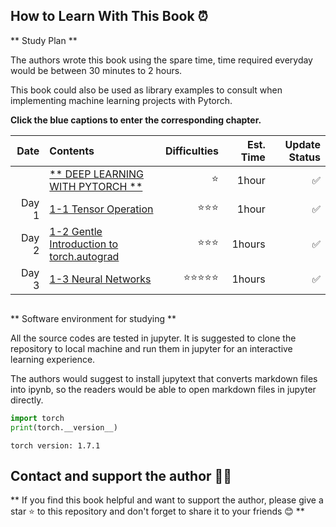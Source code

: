 
## How to Learn With This Book ⏰

** Study Plan **

The authors wrote this book using the spare time, time required everyday would be between 30 minutes to 2 hours.

This book could also be used as library examples to consult when implementing machine learning projects with Pytorch.

**Click the blue captions to enter the corresponding chapter.**


|Date |Contents                                                       | Difficulties   | Est. Time | Update Status|
|----:|:--------------------------------------------------------------|-----------:|----------:|-----:|
|&nbsp;|[** DEEP LEARNING WITH PYTORCH **](pytorch_beginner)    |⭐️   |   1hour   |✅    |
|Day 1 |  [1-1 Tensor Operation](pytorch_beginner/tensor_operation.py)    | ⭐️⭐️⭐️ |   1hour    |✅    |
|Day 2 |[1-2 Gentle Introduction to torch.autograd](pytorch_beginner/autograd.py)    | ⭐️⭐️⭐️️  |   1hours    |✅    |
|Day 3 |  [1-3 Neural Networks](pytorch_beginner/neural_networks.py)   | ⭐️⭐️⭐️⭐️⭐️  |   1hours    |✅    |

```python

```

** Software environment for studying **


All the source codes are tested in jupyter. It is suggested to clone the repository to local machine and run them in jupyter for an interactive learning experience.

The authors would suggest to install jupytext that converts markdown files into ipynb, so the readers would be able to open markdown files in jupyter directly.


```python
import torch
print(torch.__version__)

```

```
torch version: 1.7.1
```

## Contact and support the author 🎈🎈


** If you find this book helpful and want to support the author, please give a star ⭐️ to this repository and don't forget to share it to your friends 😊 **



